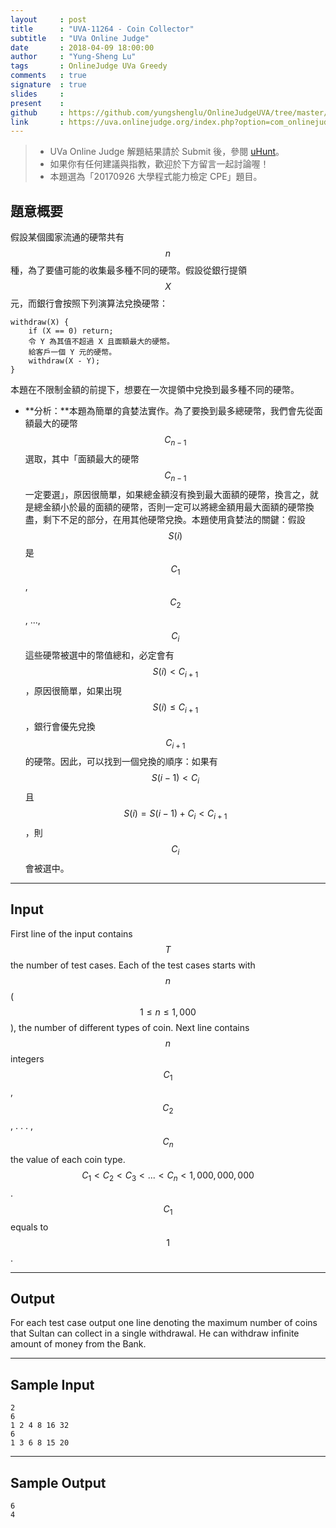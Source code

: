 ```yaml
---
layout     : post
title      : "UVA-11264 - Coin Collector"
subtitle   : "UVa Online Judge"
date       : 2018-04-09 18:00:00
author     : "Yung-Sheng Lu"
tags       : OnlineJudge UVa Greedy
comments   : true
signature  : true
slides     : 
present    :
github     : https://github.com/yungshenglu/OnlineJudgeUVA/tree/master/UVA-11264
link       : https://uva.onlinejudge.org/index.php?option=com_onlinejudge&Itemid=8&page=show_problem&category=&problem=2231&mosmsg=Submission+received+with+ID+21110773
---
```


> * UVa Online Judge 解題結果請於 Submit 後，參閱 [uHunt](https://uhunt.onlinejudge.org/)。
> * 如果你有任何建議與指教，歡迎於下方留言一起討論喔！
> * 本題選為「20170926 大學程式能力檢定 CPE」題目。

## 題意概要

假設某個國家流通的硬幣共有 $$n$$ 種，為了要儘可能的收集最多種不同的硬幣。假設從銀行提領 $$X$$ 元，而銀行會按照下列演算法兌換硬幣：

```
withdraw(X) {
    if (X == 0) return;
    令 Y 為其值不超過 X 且面額最大的硬幣。
    給客戶一個 Y 元的硬幣。
    withdraw(X - Y);
}
```

本題在不限制金額的前提下，想要在一次提領中兌換到最多種不同的硬幣。

* **分析：**本題為簡單的貪婪法實作。為了要換到最多總硬幣，我們會先從面額最大的硬幣 $$C_{n-1}$$ 選取，其中「面額最大的硬幣 $$C_{n-1}$$ 一定要選」，原因很簡單，如果總金額沒有換到最大面額的硬幣，換言之，就是總金額小於最的面額的硬幣，否則一定可以將總金額用最大面額的硬幣換盡，剩下不足的部分，在用其他硬幣兌換。本題使用貪婪法的關鍵：假設 $$S(i)$$ 是 $$C_1$$, $$C_2$$, ..., $$C_i$$ 這些硬幣被選中的幣值總和，必定會有 $$S(i) < C_{i+1}$$，原因很簡單，如果出現 $$S(i) \le C_{i+1}$$，銀行會優先兌換 $$C_{i+1}$$ 的硬幣。因此，可以找到一個兌換的順序：如果有 $$S(i-1) < C_i$$ 且 $$S(i) = S(i-1) + C_i < C_{i+1}$$，則 $$C_{i}$$ 會被選中。

---
## Input

First line of the input contains $$T$$ the number of test cases. Each of the test cases starts with $$n$$
($$1 \le n \le 1,000$$), the number of different types of coin. Next line contains $$n$$ integers $$C_1$$, $$C_2$$, . . . , $$C_n$$ the value of each coin type. $$C_1 < C_2 < C_3 < . . . < C_n < 1,000,000,000$$. $$C_1$$ equals to $$1$$.

---
## Output

For each test case output one line denoting the maximum number of coins that Sultan can collect in a single withdrawal. He can withdraw infinite amount of money from the Bank.

---
## Sample Input

```
2
6
1 2 4 8 16 32
6
1 3 6 8 15 20
```

---
## Sample Output

```
6
4
```